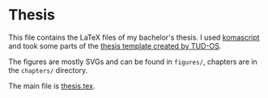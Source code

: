 # Thesis
This file contains the LaTeX files of my bachelor's thesis.
I used [komascript](https://www.ctan.org/pkg/koma-script) and took some parts of the [thesis template created by TUD-OS](https://github.com/TUD-OS/latex-template).

The figures are mostly SVGs and can be found in `figures/`, chapters are in the `chapters/` directory.

The main file is [thesis.tex](thesis.tex).
